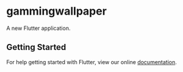 # gammingwallpaper

A new Flutter application.

## Getting Started

For help getting started with Flutter, view our online
[documentation](https://flutter.io/).
